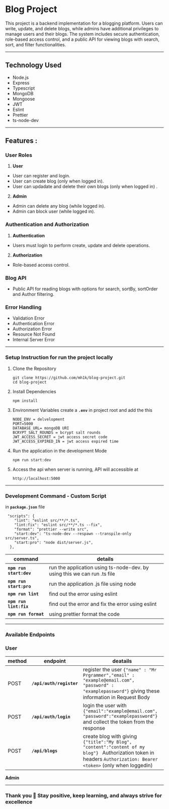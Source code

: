 # Blog Project

This project is a backend implementation for a blogging platform. Users can write, update, and delete blogs, while admins have additional privileges to manage users and their blogs. The system includes secure authentication, role-based access control, and a public API for viewing blogs with search, sort, and filter functionalities.

---

## **Technology Used**
 - Node.js
 - Express
 - Typescript
 - MongoDB
 - Mongoose
 - JWT
 - Eslint
 - Prettier
 - ts-node-dev


---

## **Features :**

### User Roles

1. **User**
 - User can register and login.
 - User can create blog (only when logged in).
 - User can updadate and delete their own blogs (only when logged in) .
  
2. **Admin**
 - Admin can delete any blog (while logged in).
 - Admin can block user (while logged in).
  
### Authentication and Authorization

1. **Authentication**
 - Users must login to perform create, update and delete operations.

2. **Authorization**
 - Role-based access control.

### Blog API

 - Public API for reading blogs with options for search, sortBy, sortOrder and Author filtering.

### Error Handling
 - Validation Error
 - Authentication Error
 - Authorization Error
 - Resource Not Found
 - Internal Server Error


---

### Setup Instruction for run the project locally

1. Clone the Repository
    ```
   git clone https://github.com/mh1k/blog-project.git
   cd blog-project
   ```
2. Install Dependencies
   ```
   npm install
   ```
3. Environment Variables
   create a **`.env`** in project root and add the this
   ```
   NODE_ENV = delvelopment
   PORT=5000
   DATABASE_URL= mongoDB URI
   BCRYPT_SALT_ROUNDS = bcrypt salt rounds
   JWT_ACCESS_SECRET = jwt access secret code
   JWT_ACCESS_EXPIRED_IN = jwt access expired time

   ```
4. Run the application in the development Mode
   ```
   npm run start:dev
   ```
5. Access the api
   when server is running, API will accessible at
   ```
   http://localhost:5000
   ```
***
### **Development Command - Custom Script**
in **`package.json`** file

```
 "scripts": {
    "lint": "eslint src/**/*.ts",
    "lint:fix": "eslint src/**/*.ts --fix",
    "format": "prettier --write src",
    "start:dev": "ts-node-dev --respawn --transpile-only src/server.ts",
    "start:pro": "node dist/server.js",
  },
```
| command                 | details                                                                             |
|-------------------------|-----------------------------------------------------------------------------|
|**`npm run start:dev`**  | run the application using ts-node-dev. by using this we can run .ts file| 
|**`npm run start:pro`**  | run the application .js file using node |
|**`npm run lint`**       | find out the error using eslint |
|**`npm run lint:fix`**   | find out the error and fix the error using eslint |
|**`npm run format`**     | using prettier format the code |

---
### **Available Endpoints**
### **User**

| method      | endpoint                               | deatails    |
|-------------|----------------------------------------|-------------|
| POST        | **`/api/auth/register`**                    | register the user ```{"name" : "Mr Prgrammer","email" : "example@email.com", "password" : "examplepassword"}``` giving these information in Request Body |
| POST        | **`/api/auth/login`**                    | login the user with ```{"email":"example@email.com", "password":"examplepassword"} ``` and collect the token from the response|
| POST        | **`/api/blogs`**                    | create blog with giving ```{"title":"My Blog", "content":"content of my blog"} ``` Authorization token in headers ``Authorization: Bearer <token>`` (only when loggedin) |

**Admin**


---

### Thank you 🙂 Stay positive, keep learning, and always strive for excellence 
